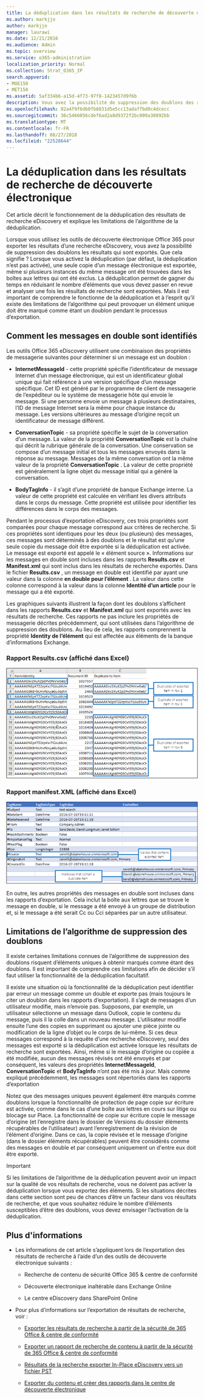 ```yaml
---
title: La déduplication dans les résultats de recherche de découverte électronique
ms.author: markjjo
author: markjjo
manager: laurawi
ms.date: 12/21/2016
ms.audience: Admin
ms.topic: overview
ms.service: o365-administration
localization_priority: Normal
ms.collection: Strat_O365_IP
search.appverid:
- MOE150
- MET150
ms.assetid: 5af334b6-a15d-4f73-97f8-1423457d9f6b
description: Vous avez la possibilité de suppression des doublons des résultats de recherche de découverte électronique qui sont exportés afin qu’une seule copie d’un message électronique est exportée, même si plusieurs instances du même message a été trouvés dans différentes boîtes aux lettres.
ms.openlocfilehash: 02a4f9f6db0fb8831d5e5cc13adaffbd0c4dcecc
ms.sourcegitcommit: 36c5466056cdef6ad2a8d9372f2bc009a30892bb
ms.translationtype: MT
ms.contentlocale: fr-FR
ms.lasthandoff: 08/27/2018
ms.locfileid: "22528644"
---
```

# <a name="de-duplication-in-ediscovery-search-results"></a>La déduplication dans les résultats de recherche de découverte électronique

Cet article décrit le fonctionnement de la déduplication des résultats de recherche eDiscovery et explique les limitations de l’algorithme de la déduplication.
  
Lorsque vous utilisez les outils de découverte électronique Office 365 pour exporter les résultats d’une recherche eDiscovery, vous avez la possibilité de suppression des doublons les résultats qui sont exportés. Que cela signifie ? Lorsque vous activez la déduplication (par défaut, la déduplication n’est pas activée), une seule copie d’un message électronique est exportée, même si plusieurs instances du même message ont été trouvées dans les boîtes aux lettres qui ont été exclus. La déduplication permet de gagner du temps en réduisant le nombre d’éléments que vous devez passer en revue et analyser une fois les résultats de recherche sont exportées. Mais il est important de comprendre le fonctionne de la déduplication et à l’esprit qu’il existe des limitations de l’algorithme qui peut provoquer un élément unique doit être marqué comme étant un doublon pendant le processus d’exportation.
  
## <a name="how-duplicate-messages-are-identified"></a>Comment les messages en double sont identifiés

Les outils Office 365 eDiscovery utilisent une combinaison des propriétés de messagerie suivantes pour déterminer si un message est un doublon :
  
- **InternetMessageId** - cette propriété spécifie l’identificateur de message Internet d’un message électronique, qui est un identificateur global unique qui fait référence à une version spécifique d’un message spécifique. Cet ID est généré par le programme de client de messagerie de l’expéditeur ou le système de messagerie hôte qui envoie le message. Si une personne envoie un message à plusieurs destinataires, l’ID de message Internet sera la même pour chaque instance du message. Les versions ultérieures au message d’origine reçoit un identificateur de message différent. 
    
- **ConversationTopic** - sa propriété spécifie le sujet de la conversation d’un message. La valeur de la propriété **ConversationTopic** est la chaîne qui décrit la rubrique générale de la conversation. Une conservation se compose d’un message initial et tous les messages envoyés dans la réponse au message. Messages de la même conversation ont la même valeur de la propriété **ConversationTopic** . La valeur de cette propriété est généralement la ligne objet du message initial qui a généré la conversation. 
    
- **BodyTagInfo** - il s’agit d’une propriété de banque Exchange interne. La valeur de cette propriété est calculée en vérifiant les divers attributs dans le corps du message. Cette propriété est utilisée pour identifier les différences dans le corps des messages. 
    
Pendant le processus d’exportation eDiscovery, ces trois propriétés sont comparées pour chaque message correspond aux critères de recherche. Si ces propriétés sont identiques pour les deux (ou plusieurs) des messages, ces messages sont déterminés à des doublons et le résultat est qu’une seule copie du message doit être exportée si la déduplication est activée. Le message est exporté est appelé le « élément source ». Informations sur les messages en double sont incluses dans les rapports **Results.csv** et **Manifest.xml** qui sont inclus dans les résultats de recherche exportés. Dans le fichier **Results.csv** , un message en double est identifié par ayant une valeur dans la colonne **en double pour l’élément** . La valeur dans cette colonne correspond à la valeur dans la colonne **Identité d’un article** pour le message qui a été exporté. 
  
Les graphiques suivants illustrent la façon dont les doublons s’affichent dans les rapports **Results.csv** et **Manifest.xml** qui sont exportés avec les résultats de recherche. Ces rapports ne pas inclure les propriétés de messagerie décrites précédemment, qui sont utilisées dans l’algorithme de suppression des doublons. Au lieu de cela, les rapports comprennent la propriété **Identity de l’élément** qui est affectée aux éléments de la banque d’informations Exchange. 
  
 ### <a name="resultscsv-report-viewed-in-excel"></a>Rapport Results.csv (affiché dans Excel)
  
![Affichage des informations sur les éléments en double dans le rapport Results.csv](media/e3d64004-3b91-4cba-b6f3-934b46cbdcdb.png)
  
 ### <a name="manifestxml-report-viewed-in-excel"></a>Rapport manifest.XML (affiché dans Excel)
  
![Affichage des informations sur les éléments en double dans le rapport Manifest.xml](media/69aa4786-9883-46ff-bcae-b35e0daf4a6d.png)
  
En outre, les autres propriétés des messages en double sont incluses dans les rapports d’exportation. Cela inclut la boîte aux lettres que se trouve le message en double, si le message a été envoyé à un groupe de distribution et, si le message a été serait Cc ou Cci séparées par un autre utilisateur.
  
## <a name="limitations-of-the-de-duplication-algorithm"></a>Limitations de l’algorithme de suppression des doublons

Il existe certaines limitations connues de l’algorithme de suppression des doublons risquent d’éléments uniques à obtenir marqués comme étant des doublons. Il est important de comprendre ces limitations afin de décider s’il faut utiliser la fonctionnalité de la déduplication facultatif.
  
Il existe une situation où la fonctionnalité de la déduplication peut identifier par erreur un message comme un double et exporte pas (mais toujours le citer un doublon dans les rapports d’exportation). Il s’agit de messages d’un utilisateur modifie, mais n’envoie pas. Supposons, par exemple, un utilisateur sélectionne un message dans Outlook, copie le contenu du message, puis il la colle dans un nouveau message. L’utilisateur modifie ensuite l’une des copies en supprimant ou ajouter une pièce jointe ou modification de la ligne d’objet ou le corps de lui-même. Si ces deux messages correspond à la requête d’une recherche eDiscovery, seul des messages est exporté si la déduplication est activée lorsque les résultats de recherche sont exportées. Ainsi, même si le message d’origine ou copiée a été modifiée, aucun des messages révisés ont été envoyés et par conséquent, les valeurs des propriétés **InternetMessageId**, **ConversationTopic** et **BodyTagInfo** n’ont pas été mis à jour. Mais comme expliqué précédemment, les messages sont répertoriés dans les rapports d’exportation 
  
Notez que des messages uniques peuvent également être marqués comme doublons lorsque la fonctionnalité de protection de page copie sur écriture est activée, comme dans le cas d’une boîte aux lettres en cours sur litige ou blocage sur Place. La fonctionnalité de copie sur écriture copie le message d’origine (et l’enregistre dans le dossier de Versions du dossier éléments récupérables de l’utilisateur) avant l’enregistrement de la révision de l’élément d’origine. Dans ce cas, la copie révisée et le message d’origine (dans le dossier éléments récupérables) peuvent être considérés comme des messages en double et par conséquent uniquement un d'entre eux doit être exporté.
  
> [!IMPORTANT]
> Si les limitations de l’algorithme de la déduplication peuvent avoir un impact sur la qualité de vos résultats de recherche, vous ne doivent pas activer la déduplication lorsque vous exportez des éléments. Si les situations décrites dans cette section sont peu de chances d’être un facteur dans vos résultats de recherche, et que vous souhaitez réduire le nombre d’éléments susceptibles d’être des doublons, vous devez envisager l’activation de la déduplication. 
  
## <a name="more-information"></a>Plus d'informations

- Les informations de cet article s’appliquent lors de l’exportation des résultats de recherche à l’aide d’un des outils de découverte électronique suivants :
    
  - Recherche de contenu de sécurité Office 365 &amp; centre de conformité
    
  - Découverte électronique inaltérable dans Exchange Online
    
  - Le centre eDiscovery dans SharePoint Online
    
- Pour plus d’informations sur l’exportation de résultats de recherche, voir :
    
  - [Exporter les résultats de recherche à partir de la sécurité de 365 Office &amp; centre de conformité](export-search-results.md)
    
  - [Exporter un rapport de recherche de contenu à partir de la sécurité de 365 Office &amp; centre de conformité](export-a-content-search-report.md)
    
  - [Résultats de la recherche exporter In-Place eDiscovery vers un fichier PST](https://go.microsoft.com/fwlink/p/?linkid=832671)
    
  - [Exporter du contenu et créer des rapports dans le centre de découverte électronique](https://support.office.com/article/7b2ea190-5f9b-4876-86e5-4440354c381a)
